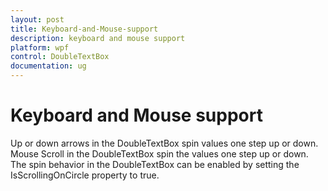 ```yaml
---
layout: post
title: Keyboard-and-Mouse-support
description: keyboard and mouse support
platform: wpf
control: DoubleTextBox 
documentation: ug
---
```


# Keyboard and Mouse support

Up or down arrows in the DoubleTextBox spin values one step up or down. Mouse Scroll in the DoubleTextBox spin the values one step up or down. The spin behavior in the DoubleTextBox can be enabled by setting the IsScrollingOnCircle property to true.

